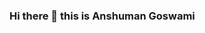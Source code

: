### Hi there 👋 this is Anshuman Goswami

<!--
Dear Visitor, Happy to see you..

About me:-

· 9+ years of experience in IT across different verticals in financial domain.

· At present working as a Senior Consultant with Capgemini.

· 2.5+ years of experience as API automation tester using postman and RESTAssured.

· 1 years of experience as exploratory tester(Browser,Mobile,Accessibility)

· 5+ years of professional experience in Mainframe (MVS) environment as Mainframe tester.

· Having good knowledge of JCL, DB2,IMS, COBOL, VSAM, File-aid, TSO/ISPF.

· Having understanding for test data setup on AS400.

· Having experience on working with Jira and QC for test management tools.

· Good Experience in SIT and Regression testing.

· Experience in writing and reviewing automated Test Scenarios and Test cases based on Client requirement.

· Having experience in Agile/SAFe ways of working.

· Flexible and open to learn and work on any new tools and technologies.

Certification:

· Pursuing IPBA(Integrated Program in Business Analytics) from IIM Indore which will be completed by July 2021.

· I have completed PCAP certification (Certified Associate in Python Programming)

· CP-MAT (Certified Professional-Master in Agile Testing) certified.

· Completed RPA Specialist Certification from Tricentis.

· Emertxe certified Embedded Software Developer (Oct 2010-Sep2011)

· Infosys certified Agile Developer.

Technical Skills:

Tools = Git,Cucumber,Maven,Jenkins,SPF,Splunk,Postman

Programming Languages = Core Java, Python,R,JCL, COBOL

Data Base = SQL Developer, DB2

IDE = Eclipse, STS4, Pycharm, Jupyter, Rstudio

Management Tools = JIRA, QC

Testing Framework = BDD, Springboot
-->
